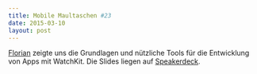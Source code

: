 ```yaml
---
title: Mobile Maultaschen #23
date: 2015-03-10
layout: post
---
```

[Florian](https://twitter.com/florianbuerger) zeigte uns die Grundlagen und nützliche Tools für die Entwicklung von Apps mit WatchKit. Die Slides liegen auf [Speakerdeck](https://speakerdeck.com/florianbuerger/watchkit-overview).
